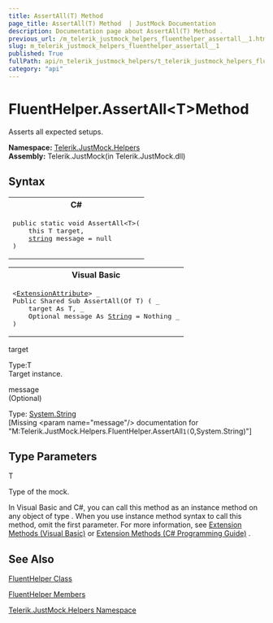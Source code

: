 ```yaml
---
title: AssertAll(T) Method 
page_title: AssertAll(T) Method  | JustMock Documentation
description: Documentation page about AssertAll(T) Method .
previous_url: /m_telerik_justmock_helpers_fluenthelper_assertall__1.html
slug: m_telerik_justmock_helpers_fluenthelper_assertall__1
published: True
fullPath: api/n_telerik_justmock_helpers/t_telerik_justmock_helpers_fluenthelper/methods_t_telerik_justmock_helpers_fluenthelper/m_telerik_justmock_helpers_fluenthelper_assertall__1
category: "api"
---
```


# FluentHelper.AssertAll&lt;T&gt;Method



Asserts all expected setups.


 **Namespace:**  [Telerik.JustMock.Helpers](n_telerik_justmock_helpers) <br> **Assembly:** Telerik.JustMock(in Telerik.JustMock.dll)
## Syntax


<div id="syntaxCodeBlocks" class="code"><span codeLanguage="CSharp"><table><tr><th>C#</th></tr><tr><td><pre xml:space="preserve"><span class="keyword">public</span> <span class="keyword">static</span> <span class="keyword">void</span> <span class="identifier">AssertAll</span>&lt;T&gt;(
	<span class="keyword">this</span> T <span class="parameter">target</span>,
	<a href="https://msdn2.microsoft.com/en-us/library/s1wwdcbf" target="_blank">string</a> <span class="parameter">message</span> = <span class="keyword">null</span>
)
</pre></td></tr></table></span><span codeLanguage="VisualBasicDeclaration"><table><tr><th>Visual Basic</th></tr><tr><td><pre xml:space="preserve">&lt;<a href="https://msdn2.microsoft.com/en-us/library/bb504090" target="_blank">ExtensionAttribute</a>&gt; _
<span class="keyword">Public</span> <span class="keyword">Shared</span> <span class="keyword">Sub</span> <span class="identifier">AssertAll</span>(<span class="keyword">Of</span> T) ( _
	<span class="parameter">target</span> <span class="keyword">As</span> T, _
	Optional <span class="parameter">message</span> <span class="keyword">As</span> <a href="https://msdn2.microsoft.com/en-us/library/s1wwdcbf" target="_blank">String</a> = <span class="keyword">Nothing</span> _
)</pre></td></tr></table></span></div>



target<br>


Type:T<br>Target instance.



message<br>
(Optional)

Type: [System.String](s1wwdcbf) <br>
[Missing &lt;param name="message"/&gt; documentation for "M:Telerik.JustMock.Helpers.FluentHelper.AssertAll``1(``0,System.String)"]




## Type Parameters




T<br>


Type of the mock.


In Visual Basic and C#, you can call this method as an instance method on any object of type . When you use instance method syntax to call this method, omit the first parameter. For more information, see [Extension Methods (Visual Basic)](bb384936) or [Extension Methods (C# Programming Guide)](bb383977) .

## See Also



 [FluentHelper Class](t_telerik_justmock_helpers_fluenthelper) 

 [FluentHelper Members](allmembers_t_telerik_justmock_helpers_fluenthelper) 

 [Telerik.JustMock.Helpers Namespace](n_telerik_justmock_helpers) 



